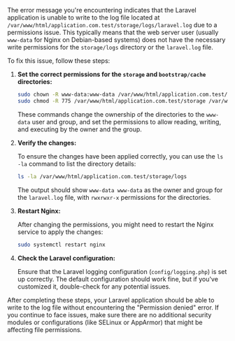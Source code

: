 The error message you're encountering indicates that the Laravel application is unable to write to the log file located at `/var/www/html/application.com.test/storage/logs/laravel.log` due to a permissions issue. This typically means that the web server user (usually `www-data` for Nginx on Debian-based systems) does not have the necessary write permissions for the `storage/logs` directory or the `laravel.log` file.

To fix this issue, follow these steps:

1. **Set the correct permissions for the `storage` and `bootstrap/cache` directories:**
   
   ```bash
   sudo chown -R www-data:www-data /var/www/html/application.com.test/storage /var/www/html/application.com.test/bootstrap/cache
   sudo chmod -R 775 /var/www/html/application.com.test/storage /var/www/html/application.com.test/bootstrap/cache
   ```

   These commands change the ownership of the directories to the `www-data` user and group, and set the permissions to allow reading, writing, and executing by the owner and the group.

2. **Verify the changes:**
   
   To ensure the changes have been applied correctly, you can use the `ls -la` command to list the directory details:
   
   ```bash
   ls -la /var/www/html/application.com.test/storage/logs
   ```

   The output should show `www-data www-data` as the owner and group for the `laravel.log` file, with `rwxrwxr-x` permissions for the directories.

3. **Restart Nginx:**

   After changing the permissions, you might need to restart the Nginx service to apply the changes:
   
   ```bash
   sudo systemctl restart nginx
   ```

4. **Check the Laravel configuration:**

   Ensure that the Laravel logging configuration (`config/logging.php`) is set up correctly. The default configuration should work fine, but if you've customized it, double-check for any potential issues.

After completing these steps, your Laravel application should be able to write to the log file without encountering the "Permission denied" error. If you continue to face issues, make sure there are no additional security modules or configurations (like SELinux or AppArmor) that might be affecting file permissions.